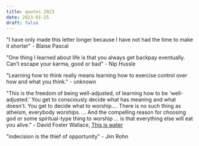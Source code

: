 ```yaml
---
title: quotes 2023
date: 2023-01-25
draft: false
---
```


"I have only made this letter longer because I have not had the time to make it
shorter" - Blaise Pascal

"One thing I learned about life is that you always get backpay eventually. Can't escape your karma, good or bad" - Nip Hussle

"Learning how to think really means learning how to exercise control over how
and what you think." - unknown

"This is the freedom of being well-adjusted, of learning how to be
'well-adjusted.' You get to consciously decide what has meaning and what
doesn't. You get to decide what to worship.... There is no such thing as
atheism, everybody worships. ... And the compelling reason for choosing god or
some spiritual-type thing to worship ... is that everything else will eat you
alive." - David Foster Wallace, [This is water](https://www.youtube.com/watch?v=OsAd4HGJS4o)

"indecision is the thief of opportunity" - Jim Rohn
